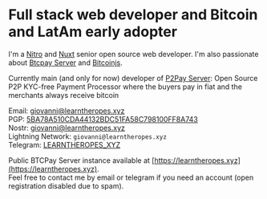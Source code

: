 # Full stack web developer and Bitcoin and LatAm early adopter

I'm a [Nitro](https://nitro.unjs.io/) and [Nuxt](https://nuxt.com/) senior open source web developer.
I'm also passionate about [Btcpay Server](https://github.com/btcpayserver) and [Bitcoinjs](https://github.com/bitcoinjs/bitcoinjs-lib).

Currently main (and only for now) developer of [P2Pay Server](https://github.com/p2payserver): Open Source P2P KYC-free Payment Processor where the buyers pay in fiat and the merchants always receive bitcoin
  
Email: [giovanni@learntheropes.xyz](mailto:giovanni@learntheropes.xyz)  
PGP: [5BA78A510CDA44132BDC51FA58C798100FF8A743](https://keys.openpgp.org/vks/v1/by-fingerprint/5BA78A510CDA44132BDC51FA58C798100FF8A743)  
Nostr: [giovanni@learntheropes.xyz](https://iris.to/giovanni@learntheropes.xyz)  
Lightning Network: `giovanni@learntheropes.xyz`  
Telegram: [LEARNTHEROPES_XYZ](https://t.me/LEARNTHEROPES_XYZ)  

Public BTCPay Server instance available at [https://learntheropes.xyz](https://learntheropes.xyz).  
Feel free to contact me by email or telegram if you need an account (open registration disabled due to spam).

